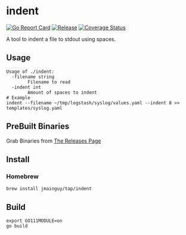 # indent
[![Go Report Card](https://goreportcard.com/badge/github.com/Jmainguy/indent)](https://goreportcard.com/badge/github.com/Jmainguy/indent)
[![Release](https://img.shields.io/github/release/Jmainguy/indent.svg?style=flat-square)](https://github.com/Jmainguy/indent/releases/latest)
[![Coverage Status](https://coveralls.io/repos/github/Jmainguy/indent/badge.svg?branch=main)](https://coveralls.io/github/Jmainguy/indent?branch=main)

A tool to indent a file to stdout using spaces.

## Usage
```/bin/bash
Usage of ./indent:
  -filename string
    	Filename to read
  -indent int
    	Amount of spaces to indent
# Example
indent --filename ~/tmp/logstash/syslog/values.yaml --indent 8 >> templates/syslog.yaml
```

## PreBuilt Binaries
Grab Binaries from [The Releases Page](https://github.com/Jmainguy/indent/releases)

## Install

### Homebrew

```/bin/bash
brew install jmainguy/tap/indent
```

## Build
```/bin/bash
export GO111MODULE=on
go build
```
